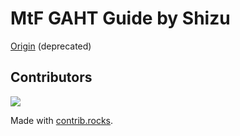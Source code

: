 # MtF GAHT Guide by Shizu

[Origin](https://docs.google.com/presentation/d/1PzE-rmtwBMOrgXcsI_RIDAKTUIe3fx5h-PmEbzRgBBA) (deprecated)

## Contributors
<a href="https://github.com/BBleae/hrt-book/graphs/contributors">
  <img src="https://contrib.rocks/image?repo=BBleae/hrt-book&max=50&anon=1" />
</a>

Made with [contrib.rocks](https://contrib.rocks).
